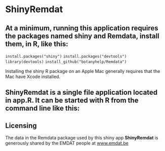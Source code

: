 # ShinyRemdat

## At a minimum, running this application requires the packages named **shiny** and **Remdata**, install them, in R, like this:

`install.packages("shiny")`
`install.packages("devtools")`
`library(devtools)`
`install_github("botanyhelp/Remdata")`

Installing the shiny R package on an Apple Mac generally requires that the Mac have Xcode installed.  

## ShinyRemdat is a single file application located in app.R.  It can be started with R from the command line like this:

## Licensing 

The data in the Remdata package used by this shiny app **ShinyRemdat** is generously shared by the EMDAT people at www.emdat.be
